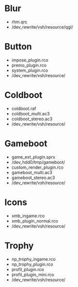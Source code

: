# Blur
* rhm.qrc
* /dev_rewrite/vsh/resource/qgl/


# Button
* impose_plugin.rco
* premo_plugin.rco
* system_plugin.rco
* /dev_rewrite/vsh/resource/


# Coldboot
* coldboot.raf
* coldboot_multi.ac3
* coldboot_stereo.ac3
* /dev_rewrite/vsh/resource/


# Gameboot
* game_ext_plugin.sprx
* /dev_hdd0/tmp/gameboot/
* custom_render_plugin.rco
* gameboot_multi.ac3
* gameboot_stereo.ac3
* /dev_rewrite/vsh/resource/


# Icons
* xmb_ingame.rco
* xmb_plugin_normal.rco
* /dev_rewrite/vsh/resource/


# Trophy
* np_trophy_ingame.rco
* np_trophy_plugin.rco
* profil_plugin.rco
* profil_plugin_mini.rco
* /dev_rewrite/vsh/resource/
